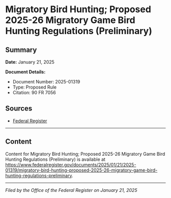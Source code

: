 # Migratory Bird Hunting; Proposed 2025-26 Migratory Game Bird Hunting Regulations (Preliminary)

## Summary

**Date:** January 21, 2025

**Document Details:**
- Document Number: 2025-01319
- Type: Proposed Rule
- Citation: 90 FR 7056

## Sources
- [Federal Register](https://www.federalregister.gov/documents/2025/01/21/2025-01319/migratory-bird-hunting-proposed-2025-26-migratory-game-bird-hunting-regulations-preliminary)

---

## Content

Content for Migratory Bird Hunting; Proposed 2025-26 Migratory Game Bird Hunting Regulations (Preliminary) is available at https://www.federalregister.gov/documents/2025/01/21/2025-01319/migratory-bird-hunting-proposed-2025-26-migratory-game-bird-hunting-regulations-preliminary.

---

*Filed by the Office of the Federal Register on January 21, 2025*
